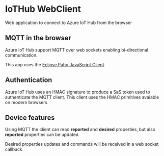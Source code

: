 # IoTHub WebClient

Web application to connect to Azure IoT Hub from the browser

## MQTT in the browser

Azure IoT Hub support MQTT over web sockets enabling bi-directional communication.

This app uses the [Eclipse Paho JavaScript Client](https://www.eclipse.org/paho/clients/js/).

## Authentication

Azure IoT Hub uses an HMAC signature to produce a SaS token used to authenticate the MQTT client. This client uses the HMAC primitives avaiable on modern browsers.

## Device features

Using MQTT the client can read **reported** and **desired** properties, but also **reported** properties can be updated.

Desired properties updates and commands will be received in a web socket callback.
